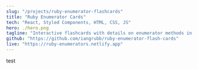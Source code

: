 ```yaml
---
slug: "/projects/ruby-enumerator-flashcards"
title: "Ruby Enumerator Cards"
tech: "React, Styled Components, HTML, CSS, JS"
hero: ./hero.png
tagline: "Interactive flashcards with details on enumerator methods in Ruby."
github: "https://github.com/iangrubb/ruby-enumerator-flash-cards"
live: "https://ruby-enumerators.netlify.app"
---
```


test